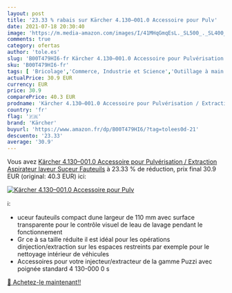```yaml
---
layout: post
title: '23.33 % rabais sur Kärcher 4.130–001.0 Accessoire pour Pulv'
date: 2021-07-18 20:30:40
image: 'https://m.media-amazon.com/images/I/41MHqGmqEsL._SL500_._SL400_.jpg'
comments: true
category: ofertas
author: 'tole.es'
slug: 'B00T479HI6-fr Kärcher 4.130–001.0 Accessoire pour Pulvérisation /...'
sku: 'B00T479HI6-fr'
tags: [ 'Bricolage','Commerce, Industrie et Science','Outillage à main et électroportatif','Outils de nettoyage','kärcher','Équipement et fournitures agricoles', ]
actualPrice: 30.9 EUR
currency: EUR
price: 30.9
comparePrice: 40.3 EUR
prodname: 'Kärcher 4.130–001.0 Accessoire pour Pulvérisation / Extraction Aspirateur laveur Suceur Fauteuils'
country: 'fr'
flag: '🇫🇷'
brand: 'Kärcher'
buyurl: 'https://www.amazon.fr/dp/B00T479HI6/?tag=tolees0d-21'
descuento: '23.33'
average: '30.9'
---
```


Vous avez [Kärcher 4.130–001.0 Accessoire pour Pulvérisation / Extraction Aspirateur laveur Suceur Fauteuils](https://www.amazon.fr/dp/B00T479HI6/?tag=tolees0d-21)  à  23.33 % de réduction, prix final  30.9 EUR (original: 40.3 EUR) ici:

[![Kärcher 4.130–001.0 Accessoire pour Pulv](https://m.media-amazon.com/images/I/41MHqGmqEsL._SL500_._SL400_.jpg)](https://www.amazon.fr/dp/B00T479HI6/?tag=tolees0d-21)

ℹ️:

- uceur fauteuils compact dune largeur de 110 mm avec surface transparente pour le contrôle visuel de leau de lavage pendant le fonctionnement
- Gr ce à sa taille réduite il est idéal pour les opérations dinjection/extraction sur les espaces restreints par exemple pour le nettoyage intérieur de véhicules
- Accessoires pour votre injecteur/extracteur de la gamme Puzzi avec poignée standard 4 130-000 0 s

[🛒 Achetez-le maintenant!!](https://www.amazon.fr/dp/B00T479HI6/?tag=tolees0d-21)
